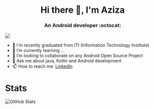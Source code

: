 <h1 align="center"> Hi there 👋, I'm Aziza </h1>
<h3 align="center">An Android developer  :octocat: </h3>

<!-- **AzizaHelmy/AzizaHelmy** is a ✨ _special_ ✨ repository because its `README.md` (this file) appears on your GitHub profile.

Here are some ideas to get you started: -->
<!-- 
<p align="center"> -->
  ![](https://komarev.com/ghpvc/?username=AzizaHelmy)

- 🔭 i'm recently graduated from ITI (Information Technology Institute)
- 🌱 I’m currently learning ...
- 👯 I’m looking to collaborate on any Android Open Source Project<!-- - 🤔 I’m looking for help with ... -->
- 💬 Ask me about java, Kotlin and Android development
- 📫 How to reach me: [ LinkedIn ](https://www.linkedin.com/in/aziza-helmy/)
<!-- -   [<img    src="https://user-images.githubusercontent.com/53878861/138725825-a1043b15-7b25-47c9-8635-419ef5aa0ff1.png"  width="25" height="25" >](https://www.linkedin.com/in/aziza-helmy/) -->
<!-- - 😄 Pronouns: She/Her -->
<!-- - ⚡ Fun fact: ... -->
# Stats 
![GitHub Stats](https://github-readme-stats.vercel.app/api?username=AzizaHelmy&theme=radical&show_icons=true&include_all_commits=true)
<!-- [![trophy](https://github-profile-trophy.vercel.app/?username=AzizaHelmy)](https://github.com/AzizaHelmy/github-profile-trophy) -->


